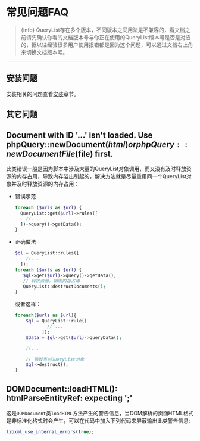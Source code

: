 # 常见问题FAQ

> {info} QueryList存在多个版本，不同版本之间用法是不兼容的，看文档之前请先确认你看的文档版本号与你正在使用的QueryList版本号是否是对应的，据以往经验很多用户使用报错都是因为这个问题，可以通过文档右上角来切换文档版本号。

---




## 安装问题

安装相关的问题查看[安装](installation#FAQ)章节。

## 其它问题


## Document with ID '...' isn't loaded. Use phpQuery::newDocument($html) or phpQuery::newDocumentFile($file) first.

此类错误一般是因为脚本中涉及大量的QueryList对象调用，而又没有及时释放资源的内存占用，导致内存溢出引起的，解决方法就是尽量重用同一个QueryList对象并及时释放资源的内存占用：

- 错误示范
  
  ```php
  foreach ($urls as $url) {
    QueryList::get($url)->rules([
      //....
    ])->query()->getData();
  }
  ```

- 正确做法
  
  ```php
  $ql = QueryList::rules([
      //....
    ]);
  foreach ($urls as $url) {
     $ql->get($url)->query()->getData();
     // 释放资源，销毁内存占用
     QueryList::destructDocuments();
  }
  ```
  或者这样：
  
  ```php
  foreach($urls as $url){
      $ql = QueryList::rule([
              // ...
            ]);
      $data = $ql->get($url)->queryData();
  
      //....
  
      // 销毁当前QueryList对象
      $ql->destruct();
  }
  ```
  


## DOMDocument::loadHTML(): htmlParseEntityRef: expecting ';'

这是`DOMDocument`类`loadHTML`方法产生的警告信息，当DOM解析的页面HTML格式是非标准化格式时会产生，可以在代码中加入下列代码来屏蔽输出此类警告信息:

```php
libxml_use_internal_errors(true);
```
